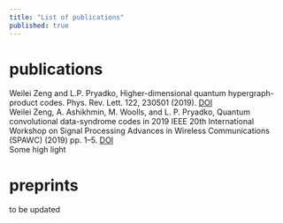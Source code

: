 ```yaml
---
title: "List of publications"
published: true
---
```




# publications
<p class="f4 mb-4 {% if site.style == 'dark' %}text-white{% else %}text-gray{% endif %}">
  Weilei Zeng and L.P. Pryadko, Higher-dimensional quantum
    hypergraph-product codes.  Phys. Rev. Lett. 122, 230501 (2019).
  <a href = "https://doi.org/10.1103/PhysRevLett.122.230501" >
    DOI<br></a>
Weilei Zeng, A. Ashikhmin, M. Woolls, and L. P. Pryadko, Quantum convolutional data-syndrome codes in 2019
IEEE 20th International Workshop on Signal Processing Advances in Wireless Communications (SPAWC) (2019)
  pp. 1–5.
  <a href =   "http://dx.doi.org/10.1109/SPAWC.2019.8815487" > DOI <br> </a>
  Some high light <br>
</p>

# preprints
to be updated